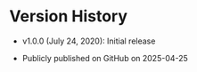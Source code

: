 # Version History

- v1.0.0 (July 24, 2020): Initial release 

- Publicly published on GitHub on 2025-04-25
